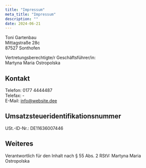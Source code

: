 ```yaml
---
title: "Impressum"
meta_title: "Impressum"
description: ""
date: 2024-06-21
---
```



Toni Gartenbau\
Mittagstraße 28c\
87527 Sonthofen

Vertretungsberechtigte/r Geschäftsführer/in:\
Martyna Maria Ostropolska

## Kontakt
Telefon: 0177 4444487\
Telefax: -\
E-Mail: info@website.dee

## Umsatzsteueridentifikationsnummer
USt.-ID-Nr.: DE11636007446 

## Weiteres

Verantwortlich für den Inhalt nach § 55 Abs. 2 RStV:
Martyna Maria Ostropolska 

